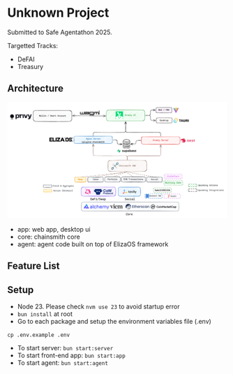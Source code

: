 # Unknown Project

Submitted to Safe Agentathon 2025.

Targetted Tracks:

- DeFAI
- Treasury

## Architecture

![architecture](./docs/images/architecture.png)

- app: web app, desktop ui
- core: chainsmith core
- agent: agent code built on top of ElizaOS framework

## Feature List

## Setup

- Node 23. Please check `nvm use 23` to avoid startup error
- `bun install` at root
- Go to each package and setup the environment variables file (.env)

```
cp .env.example .env
```

- To start server: `bun start:server`
- To start front-end app: `bun start:app`
- To start agent: `bun start:agent`
